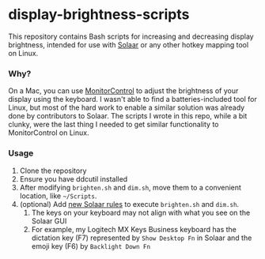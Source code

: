 # display-brightness-scripts
This repository contains Bash scripts for increasing and decreasing display brightness, intended for use with [Solaar](https://pwr-solaar.github.io/Solaar/) or any other hotkey mapping tool on Linux.

### Why? 
On a Mac, you can use [MonitorControl](https://github.com/MonitorControl/MonitorControl) to adjust the brightness of your display using the keyboard. 
I wasn't able to find a batteries-included tool for Linux, but most of the hard work to enable a similar solution was already done by contributors to Solaar. 
The scripts I wrote in this repo, while a bit clunky, were the last thing I needed to get similar functionality to MonitorControl on Linux.

### Usage
1. Clone the repository
2. Ensure you have ddcutil installed
3. After modifying `brighten.sh` and `dim.sh`, move them to a convenient location, like `~/Scripts`.
4. (optional) Add [new Solaar rules](https://pwr-solaar.github.io/Solaar/rules.html) to execute `brighten.sh` and `dim.sh`. 
   1. The keys on your keyboard may not align with what you see on the Solaar GUI
   2. For example, my Logitech MX Keys Business keyboard has the dictation key (F7) represented by `Show Desktop Fn` in Solaar and the emoji key (F6) by `Backlight Down Fn`